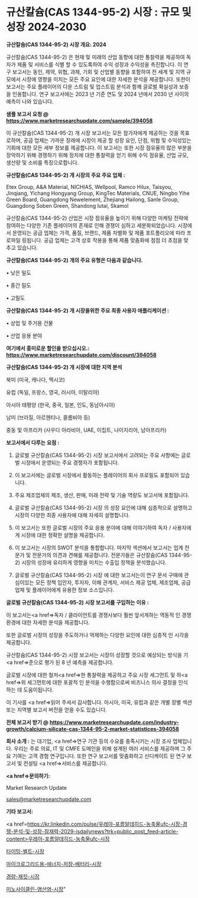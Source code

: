 # 규산칼슘(CAS 1344-95-2) 시장 : 규모 및 성장 2024-2030

<strong>규산칼슘(CAS 1344-95-2) 시장 개요: 2024</strong>

규산칼슘(CAS 1344-95-2) 은 현재 및 미래의 산업 동향에 대한 통찰력을 제공하여 독자가 제품 및 서비스를 식별 할 수 있도록하여 수익 성장과 수익성을 촉진합니다. 이 연구 보고서는 동인, 제약, 위협, 과제, 기회 및 산업별 동향을 포함하여 전 세계 및 지역 규모에서 시장에 영향을 미치는 모든 주요 요인에 대한 자세한 분석을 제공합니다. 또한이 보고서는 주요 플레이어의 다운 스트림 및 업스트림 분석과 함께 글로벌 확실성과 보증을 인용합니다. 연구 보고서에는 2023 년 기준 연도 및 2024 년에서 2030 년 사이의 예측이 나와 있습니다.



<strong>샘플 보고서 요청 @ <a href=https://www.marketresearchupdate.com/sample/394058>https://www.marketresearchupdate.com/sample/394058</a></strong>

이 규산칼슘(CAS 1344-95-2) 개 시장 보고서는 모든 참가자에게 제공하는 것을 목표로하며, 공급 업체는 가까운 장래에 시장이 제공 할 성장 요인, 단점, 위협 및 수익성있는 기회에 대한 모든 세부 정보를 제공합니다. 이 보고서는 또한 시장 점유율의 많은 부분을 장악하기 위해 경쟁하기 위해 정치에 대한 통찰력을 얻기 위해 수익 점유율, 산업 규모, 생산량 및 소비를 특징으로합니다.



<strong>규산칼슘(CAS 1344-95-2) 개 시장의 주요 주요 업체 :</strong>

Etex Group, A&A Material, NICHIAS, Wellpool, Ramco Hilux, Taisyou, Jinqiang, Yichang Hongyang Group, KingTec Materials, CNUE, Ningbo Yihe Green Board, Guangdong Newelement, Zhejiang Hailong, Sanle Group, Guangdong Soben Green, Shandong lutai, Skamol

규산칼슘(CAS 1344-95-2) 산업은 시장 점유율을 높이기 위해 다양한 마케팅 전략에 참여하는 다양한 기존 플레이어의 존재로 인해 경쟁이 심하고 세분화되었습니다. 시장에서 운영되는 공급 업체는 가격, 품질, 브랜드, 제품 차별화 및 제품 포트폴리오에 따라 프로파일 링됩니다. 공급 업체는 고객 상호 작용을 통해 제품 맞춤화에 점점 더 초점을 맞추고 있습니다.



<strong>규산칼슘(CAS 1344-95-2) 개의 주요 유형은 다음과 같습니다.</strong>

• 낮은 밀도

• 중간 밀도

• 고밀도



<strong>규산칼슘(CAS 1344-95-2) 개 시장을위한 주요 최종 사용자 애플리케이션 :</strong>

• 상업 및 주거용 건물

• 산업 응용 분야



<strong>여기에서 흥미로운 할인을 받으십시오.: <a href=https://www.marketresearchupdate.com/discount/394058>https://www.marketresearchupdate.com/discount/394058</a></strong>



<strong>규산칼슘(CAS 1344-95-2) 개 시장에 대한 지역 분석</strong>

북미 (미국, 캐나다, 멕시코)

유럽 (독일, 프랑스, 영국, 러시아, 이탈리아)

아시아 태평양 (한국, 중국, 일본, 인도, 동남아시아)

남미 (브라질, 아르헨티나, 콜롬비아 등)

중동 및 아프리카 (사우디 아라비아, UAE, 이집트, 나이지리아, 남아프리카)



<strong>보고서에서 다루는 요점 :</strong>

1. 글로벌 규산칼슘(CAS 1344-95-2) 시장 보고서에서 고려되는 주요 사항에는 글로벌 시장에서 운영되는 주요 경쟁자가 포함됩니다.

2. 이 보고서에는 글로벌 시장에서 활동하는 플레이어의 회사 프로필도 포함되어 있습니다.

3. 주요 제조업체의 제조, 생산, 판매, 미래 전략 및 기술 역량도 보고서에 포함됩니다.

4. 글로벌 규산칼슘(CAS 1344-95-2) 시장 의 성장 요인에 대해 심층적으로 설명하고 시장의 다양한 최종 사용자에 대해 자세히 설명합니다.

5. 이 보고서는 또한 글로벌 시장의 주요 응용 분야에 대해 이야기하여 독자 / 사용자에게 시장에 대한 정확한 설명을 제공합니다.

6. 이 보고서는 시장의 SWOT 분석을 통합합니다. 마지막 섹션에서 보고서는 업계 전문가 및 전문가의 의견과 견해를 제공합니다. 전문가들은 규산칼슘(CAS 1344-95-2) 시장의 성장에 유리하게 영향을 미치는 수출입 정책을 분석했습니다.

7. 글로벌 규산칼슘(CAS 1344-95-2) 시장 에 대한 보고서는이 연구 문서 구매에 관심이있는 모든 정책 입안자, 투자자, 이해 관계자, 서비스 제공 업체, 제조업체, 공급 업체 및 플레이어에게 유용한 정보 소스입니다.



<strong>글로벌 규산칼슘(CAS 1344-95-2) 시장 보고서를 구입하는 이유 :</strong>

이 보고서는<a href=>독자 / 클</a>라이언트를 경쟁사보다 훨씬 앞서게하는 역동적 인 경쟁 환경에 대한 자세한 분석을 제공합니다.

또한 글로벌 시장의 성장을 주도하거나 억제하는 다양한 요인에 대한 심층적 인 시각을 제공합니다.

규산칼슘(CAS 1344-95-2) 시장 보고서는 시장이 성장할 것으로 예상되는 방식을 기<a href=>준으로</a> 평가 된 8 년 예측을 제공합니다.

글로벌 시장에 대한 철저<a href=>한 통찰력</a>을 제공하고 주요 시장 세그먼트 및 하<a href=>위 세그</a>먼트에 대한 포괄적 인 분석을 수행함으로써 비즈니스 의사 결정을 인식하는 데 도움이됩니다.

이 기사를 <a href=>읽어 주</a>셔서 감사합니다. 아시아, 미국, 유럽과 같은 개별 장별 섹션 또는 지역별 보고서 버전을 얻을 수도 있습니다.



<strong>전체 보고서 받기 @ <a href=https://www.marketresearchupdate.com/industry-growth/calcium-silicate-cas-1344-95-2-market-statistices-394058>https://www.marketresearchupdate.com/industry-growth/calcium-silicate-cas-1344-95-2-market-statistices-394058</a></strong>



<strong>회사 소개 :</strong>
는 대기업, <a href=>연구 기</a>관 등의 수요를 충족시키는 시장 조사 업체입니다. 우리는 주로 의료, IT 및 CMFE 도메인을 위해 설계된 여러 서비스를 제공하며 그 주요 기여는 고객 경험 연구입니다. 또한 연구 보고서를 맞춤화하고 신디케이트 된 연구 보고서 및 컨설팅 <a href=>서비</a>스를 제공합니다.



<strong><a href=>문의하기:</a></strong>

Market Research Update

sales@marketresearchupdate.com



<strong>기타 보고서:</strong>

<a href=https://kr.linkedin.com/pulse/우레아-포름알데히드-농축물ufc-시장-경쟁-분석-및-성장-잠재력-2029-isdailynews?trk=public_post_feed-article-content>우레아-포름알데히드-농축물ufc-시장</a>

<a href=https://www.linkedin.com/pulse/타이밍-벨트-시장-경쟁-분석-및-성장-잠재력-2029-data-dive-diaries-24-analysis/>타이밍-벨트-시장</a>

<a href=https://www.linkedin.com/pulse/마이크로그리드용-에너지-저장-배터리-시장-진입-전략-및-위험-평가2029년-t2qkf/>마이크로그리드용-에너지-저장-배터리-시장</a>

<a href=https://www.linkedin.com/pulse/경량-재킷-시장-동향-및-성장-전망-survey-spotlight-pro-24-analysis-6lyaf/>경량-재킷-시장</a>

<a href=https://www.linkedin.com/pulse/미노사이클린-염산염-시장-진입-전략-및-위험-평가2030년-trend-tracking-tips-360-analysis-lj08c/>미노사이클린-염산염-시장</a>"
